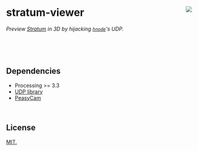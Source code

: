 # stratum-viewer [<img src="https://github.com/chevalvert.png?size=100" align="right">](http://chevalvert.fr/)

*Preview [Stratum](https://github.com/chevalvert/processing-stratum-simulator/) in 3D by hijacking [`hnode`](https://github.com/Hemisphere-Project/STRATUM)'s UDP.*

<br>
<br>
<br>

## Dependencies

- Processing >= 3.3
- [UDP library](https://ubaa.net/shared/processing/udp/)
- [PeasyCam](http://mrfeinberg.com/peasycam/)

<br>

## License
[MIT.](https://tldrlegal.com/license/mit-license)
